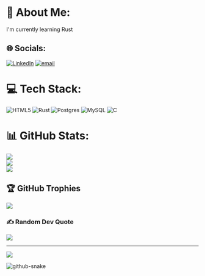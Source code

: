 # 💫 About Me:
I'm currently learning Rust


## 🌐 Socials:
[![LinkedIn](https://img.shields.io/badge/LinkedIn-%230077B5.svg?logo=linkedin&logoColor=white)](https://linkedin.com/in/https://www.linkedin.com/in/guy-ghislain-tissong-aa57b1341 ) [![email](https://img.shields.io/badge/Email-D14836?logo=gmail&logoColor=white)](mailto:tissongguyghislain001@gmail.com) 

# 💻 Tech Stack:
![HTML5](https://img.shields.io/badge/html5-%23E34F26.svg?style=for-the-badge&logo=html5&logoColor=white) ![Rust](https://img.shields.io/badge/rust-%23000000.svg?style=for-the-badge&logo=rust&logoColor=white) ![Postgres](https://img.shields.io/badge/postgres-%23316192.svg?style=for-the-badge&logo=postgresql&logoColor=white) ![MySQL](https://img.shields.io/badge/mysql-4479A1.svg?style=for-the-badge&logo=mysql&logoColor=white) ![C](https://img.shields.io/badge/c-%2300599C.svg?style=for-the-badge&logo=c&logoColor=white)
# 📊 GitHub Stats:
![](https://github-readme-stats.vercel.app/api?username=Guy-Ghis&theme=dark&hide_border=false&include_all_commits=false&count_private=true)<br/>
![](https://github-readme-streak-stats.herokuapp.com/?user=Guy-Ghis&theme=dark&hide_border=false)<br/>
![](https://github-readme-stats.vercel.app/api/top-langs/?username=Guy-Ghis&theme=dark&hide_border=false&include_all_commits=false&count_private=true&layout=compact)

## 🏆 GitHub Trophies
![](https://github-profile-trophy.vercel.app/?username=Guy-Ghis&theme=radical&no-frame=false&no-bg=true&margin-w=4)

### ✍️ Random Dev Quote
![](https://quotes-github-readme.vercel.app/api?type=horizontal&theme=tokyonight)

---
[![](https://visitcount.itsvg.in/api?id=Guy-Ghis&icon=0&color=0)](https://visitcount.itsvg.in)

<!-- Proudly created with GPRM ( https://gprm.itsvg.in ) -->
<picture>
  <source media="(prefers-color-scheme: dark)" srcset="https://raw.githubusercontent.com/Guy-Ghis
Guy-Ghis/output/github-snake-dark.svg" />
  <source media="(prefers-color-scheme: light)" srcset="https://raw.githubusercontent.com/Guy-Ghis
Guy-Ghis/output/github-snake.svg" />
  <img alt="github-snake" src="https://raw.githubusercontent.com/Guy-Ghis
Guy-Ghis/output/github-snake.svg" />
</picture>
